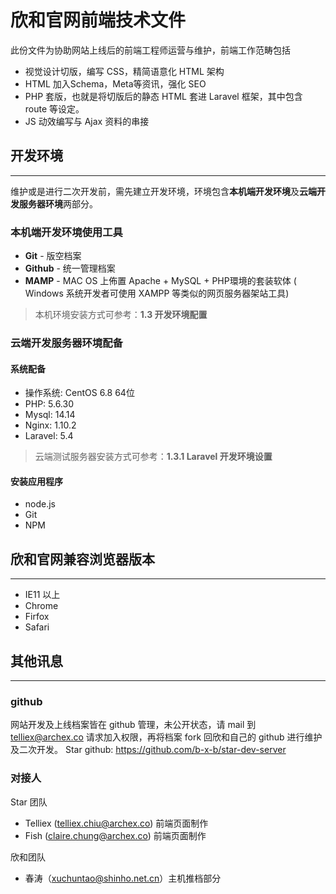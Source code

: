 # 欣和官网前端技术文件

此份文件为协助网站上线后的前端工程师运营与维护，前端工作范畴包括 
- 视觉设计切版，编写 CSS，精简语意化 HTML 架构
- HTML 加入Schema，Meta等资讯，强化 SEO
- PHP 套版，也就是将切版后的静态 HTML 套进 Laravel 框架，其中包含 route 等设定。
- JS 动效编写与 Ajax 资料的串接

## 开发环境
---

维护或是进行二次开发前，需先建立开发环境，环境包含**本机端开发环境**及**云端开发服务器环境**两部分。

### 本机端开发环境使用工具

- **Git** - 版空档案
- **Github** - 统一管理档案
- **MAMP** - MAC OS 上佈置 Apache + MySQL + PHP環境的套装软体 ( Windows 系统开发者可使用 XAMPP 等类似的网页服务器架站工具)

> 本机环境安装方式可参考：**1.3 开发环境配置**

### 云端开发服务器环境配备

#### 系统配备

- 操作系统: CentOS 6.8 64位
- PHP: 5.6.30 
- Mysql: 14.14
- Nginx: 1.10.2
- Laravel: 5.4

> 云端测试服务器安装方式可参考：**1.3.1 Laravel 开发环境设置**

#### 安装应用程序

- node.js 
- Git
- NPM 

## 欣和官网兼容浏览器版本
---

- IE11 以上
- Chrome
- Firfox
- Safari

## 其他讯息
---

### github

网站开发及上线档案皆在 github 管理，未公开状态，请 mail 到 telliex@archex.co 请求加入权限，再将档案 fork 回欣和自己的 github 进行维护及二次开发。
Star github: https://github.com/b-x-b/star-dev-server

### 对接人

Star 团队
- Telliex (telliex.chiu@archex.co) 前端页面制作
- Fish (claire.chung@archex.co) 前端页面制作

欣和团队
- 春涛（xuchuntao@shinho.net.cn）主机推档部分





















